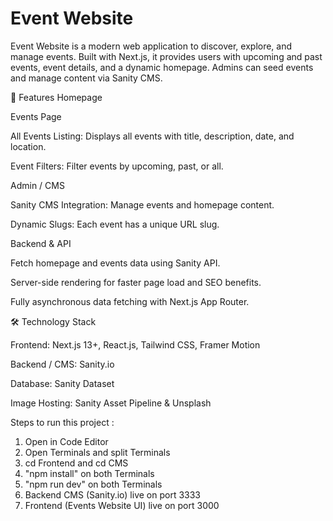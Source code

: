 # Event Website

Event Website is a modern web application to discover, explore, and manage events. Built with Next.js, it provides users with upcoming and past events, event details, and a dynamic homepage. Admins can seed events and manage content via Sanity CMS.

🚀 Features
Homepage

Events Page

All Events Listing: Displays all events with title, description, date, and location.

Event Filters: Filter events by upcoming, past, or all.

Admin / CMS

Sanity CMS Integration: Manage events and homepage content.

Dynamic Slugs: Each event has a unique URL slug.

Backend & API

Fetch homepage and events data using Sanity API.

Server-side rendering for faster page load and SEO benefits.

Fully asynchronous data fetching with Next.js App Router.

🛠 Technology Stack

Frontend: Next.js 13+, React.js, Tailwind CSS, Framer Motion

Backend / CMS: Sanity.io

Database: Sanity Dataset

Image Hosting: Sanity Asset Pipeline & Unsplash

Steps to run this project :
1. Open in Code Editor
2. Open Terminals and split Terminals
3. cd Frontend and cd CMS
4. "npm install" on both Terminals
5. "npm run dev" on both Terminals
6. Backend CMS (Sanity.io) live on port 3333
7. Frontend (Events Website UI) live on port 3000 